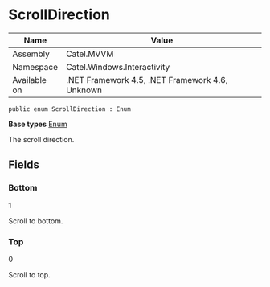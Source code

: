 

# ScrollDirection

Name|Value
---|---
Assembly|Catel.MVVM
Namespace|Catel.Windows.Interactivity
Available on|.NET Framework 4.5, .NET Framework 4.6, Unknown

```
public enum ScrollDirection : Enum
```

**Base types**
[Enum]()


The scroll direction.



## Fields

### Bottom
1

Scroll to bottom.



### Top
0

Scroll to top.



